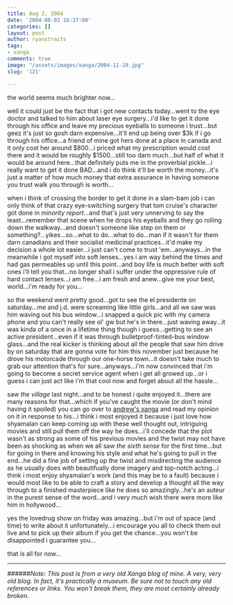 ```yaml
---
title: Aug 2, 2004
date: '2004-08-02 16:37:00'
categories: []
layout: post
author: ryanstraits
tags:
- xanga
comments: true
image: "/assets/images/xanga/2004-11-19.jpg"
slug: '121'

---
```

the world seems much brighter now...

<!-- break -->

well it could just be the fact that i got new contacts today...went to the eye doctor and talked to him about laser eye surgery...i'd like to get it done through his office and leave my precious eyeballs to someone i trust...but geez it's just so gosh darn expensive...it'll end up being over $3k if i go through his office...a friend of mine got hers done at a place in canada and it only cost her around $800...i priced what my prescription would cost there and it would be roughly $1500...still too darn much...but half of what it would be around here...that definitely puts me in the proverbial pickle...i really want to get it done BAD...and i do think it'll be worth the money...it's just a matter of how much money that extra assurance in having someone you trust walk you through is worth...

when i think of crossing the border to get it done in a slam-bam job i can only think of that crazy eye-switching surgery that tom cruise's character got done in <em>minority report...</em>and that's just very unnerving to say the least...remember that scene when he drops his eyeballs and they go rolling down the walkway...and doesn't someone like step on them or something?...yikes...so...what to do...what to do...man if it wasn't for them darn canadians and their socialist medicinal practices...it'd make my decision a whole lot easier...i just can't come to trust 'em...anyways...in the meanwhile i got myself into soft lenses...yes i am way behind the times and had gas permeables up until this point...and boy life is much better with soft ones i'll tell you that...no longer shall i suffer under the oppressive rule of hard contact lenses...i am free...i am fresh and anew...give me your best, world...i'm ready for you...

so the weekend went pretty good...got to see the el presidente on saturday...me and j.d. were screaming like little girls...and all we saw was him waving out his bus window...i snapped a quick pic with my camera phone and you can't really see ol' gw but he's in there...just waving away...it was kinda of a once in a lifetime thing though i guess...getting to see an active president...even if it was through bulletproof-tinted-bus window glass...and the real kicker is thinking about all the people that saw him drive by on saturday that are gonna vote for him this november just because he drove his motorcade through our one-horse town...it doesn't take much to grab our attention that's for sure...anyways...i'm now convinced that i'm going to become a secret service agent when i get all growed up...or i guess i can just act like i'm that cool now and forget about all the hassle...

saw <em>the village</em> last night...and to be honest i quite enjoyed it...there are many reasons for that...which if you've caught the movie (or don't mind having it spoiled) you can go over to <a href="http://www.xanga.com/weakfingers" target="_blank">andrew's xanga</a> and read my opinion on it in response to his...i think i most enjoyed it because i just love how shyamalan can keep coming up with these well thought out, intriguing movies and still pull them off the way he does...i'll concede that the plot wasn't as strong as some of his previous movies and the twist may not have been as shocking as when we all saw <em>the sixth sense</em> for the first time...but for going in there and knowing his style and what he's going to pull in the end...he did a fine job of setting up the twist and misdirecting the audience as he usually does with beautifually done imagery and top-notch acting...i think i most enjoy shyamalan's work (and this may be to a fault) because i would most like to be able to craft a story and develop a thought all the way through to a finished masterpiece like he does so amazingly...he's an auteur in the purest sense of the word...and i very much wish there were more like him in hollywood...

yes the lovedrug show on friday was amazing...but i'm out of space (and time) to write about it unfortunately...i encourage you all to check them out live and to pick up their album if you get the chance...you won't be disappointed i guarantee you...

that is all for now...

---

######*Note: This post is from a very old Xanga blog of mine. A very, very old blog. In fact, it's practically a museum. Be sure not to touch any old references or links. You won't break them, they are most certainly already broken.*
